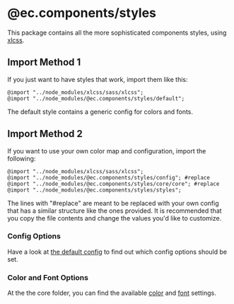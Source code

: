 # @ec.components/styles

This package contains all the more sophisticated components styles, using [xlcss](https://github.com/entrecode/xlcss).

## Import Method 1

If you just want to have styles that work, import them like this:

```
@import "../node_modules/xlcss/sass/xlcss";
@import "../node_modules/@ec.components/styles/default";
```


The default style contains a generic config for colors and fonts.

## Import Method 2
If you want to use your own color map and configuration, import the following:

```
@import "../node_modules/xlcss/sass/xlcss";
@import "../node_modules/@ec.components/styles/config"; #replace
@import "../node_modules/@ec.components/styles/core/core"; #replace
@import "../node_modules/@ec.components/styles/styles";
```

The lines with "#replace" are meant to be replaced with your own config that has a similar structure like the ones provided.
It is recommended that you copy the file contents and change the values you'd like to customize.

### Config Options
Have a look at [the default config](./config.scss) to find out which config options should be set.
### Color and Font Options
At the the core folder, you can find the available [color](./core/_colors.scss) and [font](./core/_typo.scss) settings.
